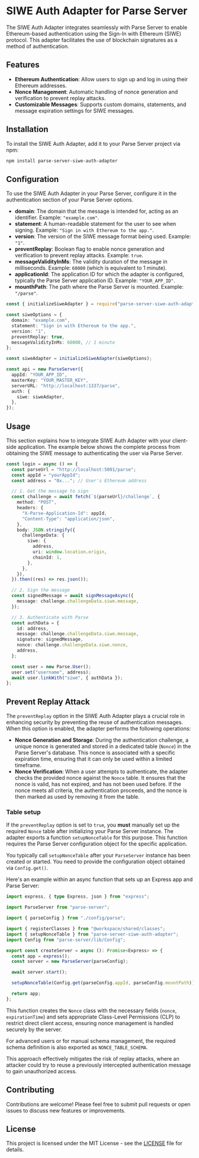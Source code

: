 # SIWE Auth Adapter for Parse Server

The SIWE Auth Adapter integrates seamlessly with Parse Server to enable Ethereum-based authentication using the Sign-In with Ethereum (SIWE) protocol. This adapter facilitates the use of blockchain signatures as a method of authentication.

## Features

- **Ethereum Authentication**: Allow users to sign up and log in using their Ethereum addresses.
- **Nonce Management**: Automatic handling of nonce generation and verification to prevent replay attacks.
- **Customizable Messages**: Supports custom domains, statements, and message expiration settings for SIWE messages.

## Installation

To install the SIWE Auth Adapter, add it to your Parse Server project via npm:

```bash
npm install parse-server-siwe-auth-adapter
```

## Configuration

To use the SIWE Auth Adapter in your Parse Server, configure it in the authentication section of your Parse Server options.

- **domain**: The domain that the message is intended for, acting as an identifier. Example: `"example.com"`.
- **statement**: A human-readable statement for the user to see when signing. Example: `"Sign in with Ethereum to the app."`.
- **version**: The version of the SIWE message format being used. Example: `"1"`.
- **preventReplay**: Boolean flag to enable nonce generation and verification to prevent replay attacks. Example: `true`.
- **messageValidityInMs**: The validity duration of the message in milliseconds. Example: `60000` (which is equivalent to 1 minute).
- **applicationId**: The application ID for which the adapter is configured, typically the Parse Server application ID. Example: `"YOUR_APP_ID"`.
- **mounthPath**: The path where the Parse Server is mounted. Example: `"/parse"`.

```ts
const { initializeSiweAdapter } = require("parse-server-siwe-auth-adapter");

const siweOptions = {
  domain: "example.com",
  statement: "Sign in with Ethereum to the app.",
  version: "1",
  preventReplay: true,
  messageValidityInMs: 60000, // 1 minute
};

const siweAdapter = initializeSiweAdapter(siweOptions);

const api = new ParseServer({
  appId: "YOUR_APP_ID",
  masterKey: "YOUR_MASTER_KEY",
  serverURL: "http://localhost:1337/parse",
  auth: {
    siwe: siweAdapter,
  },
});
```

## Usage

This section explains how to integrate SIWE Auth Adapter with your client-side application. The example below shows the complete process from obtaining the SIWE message to authenticating the user via Parse Server.

```ts
const login = async () => {
  const parseUrl = "http://localhost:5001/parse";
  const appId = "yourAppId";
  const address = "0x..."; // User's Ethereum address

  // 1. Get the message to sign
  const challenge = await fetch(`${parseUrl}/challenge`, {
    method: "POST",
    headers: {
      "X-Parse-Application-Id": appId,
      "Content-Type": "application/json",
    },
    body: JSON.stringify({
      challengeData: {
        siwe: {
          address,
          uri: window.location.origin,
          chainId: 1,
        },
      },
    }),
  }).then((res) => res.json());

  // 2. Sign the message
  const signedMessage = await signMessageAsync({
    message: challenge.challengeData.siwe.message,
  });

  // 3. Authenticate with Parse
  const authData = {
    id: address,
    message: challenge.challengeData.siwe.message,
    signature: signedMessage,
    nonce: challenge.challengeData.siwe.nonce,
    address,
  };

  const user = new Parse.User();
  user.set("username", address);
  await user.linkWith("siwe", { authData });
};
```

## Prevent Replay Attack

The `preventReplay` option in the SIWE Auth Adapter plays a crucial role in enhancing security by preventing the reuse of authentication messages. When this option is enabled, the adapter performs the following operations:

- **Nonce Generation and Storage**: During the authentication challenge, a unique nonce is generated and stored in a dedicated table (`Nonce`) in the Parse Server's database. This nonce is associated with a specific expiration time, ensuring that it can only be used within a limited timeframe.
- **Nonce Verification**: When a user attempts to authenticate, the adapter checks the provided nonce against the `Nonce` table. It ensures that the nonce is valid, has not expired, and has not been used before. If the nonce meets all criteria, the authentication proceeds, and the nonce is then marked as used by removing it from the table.

### Table setup

If the `preventReplay` option is set to `true`, you **must** manually set up the required `Nonce` table after initializing your Parse Server instance. The adapter exports a function `setupNonceTable` for this purpose. This function requires the Parse Server configuration object for the specific application.

You typically call `setupNonceTable` after your `ParseServer` instance has been created or started. You need to provide the configuration object obtained via `Config.get()`.

Here's an example within an async function that sets up an Express app and Parse Server:

```typescript
import express, { type Express, json } from "express";

import ParseServer from "parse-server";

import { parseConfig } from "./config/parse";

import { registerClasses } from "@workspace/shared/classes";
import { setupNonceTable } from "parse-server-siwe-auth-adapter";
import Config from "parse-server/lib/Config";

export const createServer = async (): Promise<Express> => {
  const app = express();
  const server = new ParseServer(parseConfig);

  await server.start();

  setupNonceTable(Config.get(parseConfig.appId, parseConfig.mountPath));

  return app;
};
```

This function creates the `Nonce` class with the necessary fields (`nonce`, `expirationTime`) and sets appropriate Class-Level Permissions (CLP) to restrict direct client access, ensuring nonce management is handled securely by the server.

For advanced users or for manual schema management, the required schema definition is also exported as `NONCE_TABLE_SCHEMA`.

This approach effectively mitigates the risk of replay attacks, where an attacker could try to reuse a previously intercepted authentication message to gain unauthorized access.

## Contributing

Contributions are welcome! Please feel free to submit pull requests or open issues to discuss new features or improvements.

## License

This project is licensed under the MIT License - see the [LICENSE](LICENSE) file for details.
